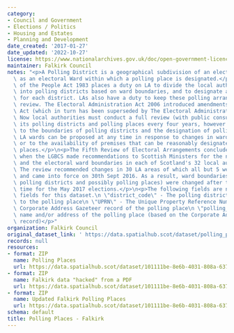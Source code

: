 ```yaml
---
category:
- Council and Government
- Elections / Politics
- Housing and Estates
- Planning and Development
date_created: '2017-01-27'
date_updated: '2022-10-27'
license: https://www.nationalarchives.gov.uk/doc/open-government-licence/version/3/
maintainer: Falkirk Council
notes: "<p>A Polling District is a geographical subdivision of an electoral area such\
  \ as an electoral Ward within which a polling place is designated.</p>\n<p>The Representation\
  \ of the People Act 1983 places a duty on LA to divide the local authority area\
  \ into polling districts based on ward boundaries, and to designate a polling place\
  \ for each district. LAs also have a duty to keep these polling arrangements under\
  \ review. The Electoral Administration Act 2006 introduced amendments to the 1983\
  \ Act (which in turn has been superseded by The Electoral Administration Act 2013).\
  \ Now local authorities must conduct a full review (with public consultation) of\
  \ its polling districts and polling places every four years, however adjustments\
  \ to the boundaries of polling districts and the designation of polling places within\
  \ LA wards can be proposed at any time in response to changes in ward boundaries\
  \ or to the availability of premises that can be reasonably designated as polling\
  \ places.</p>\n<p>The Fifth Review of Electoral Arrangements concluded in May 2016\
  \ when the LGBCS made recommendations to Scottish Ministers for the number of Councillors\
  \ and the electoral ward boundaries in each of Scotland's 32 local authorities.\
  \ The review recommended changes in 30 LA areas of which all but 5 were accepted\
  \ and came into force on 30th Sept 2016. As a result, ward boundaries (and therefore\
  \ polling districts and possibly polling places) were changed after this date in\
  \ time for the May 2017 elections.</p>\n<p>The following fields are now MANDATORY\
  \ fields for this dataset.\n \"district_code\" - The polling district code linked\
  \ to the polling place\n \"UPRN\" - The Unique Property Reference Number for the\
  \ Corporate Address Gazeteer record of the polling place\n \"polling_place\" - The\
  \ name and/or address of the polling place (based on the Corporate Address Gazeteer\
  \ record)</p>"
organization: Falkirk Council
original_dataset_link: ' https://data.spatialhub.scot/dataset/polling_places-fa'
records: null
resources:
- format: ZIP
  name: Polling Places
  url: https://data.spatialhub.scot/dataset/101111be-8e6b-4031-808a-63793e9a52b0/resource/ae3eb2d9-32c6-49ec-93f8-353270840897/download/pollingplaces.zip
- format: ZIP
  name: Falkirk data "hacked" from a PDF
  url: https://data.spatialhub.scot/dataset/101111be-8e6b-4031-808a-63793e9a52b0/resource/f1de7c58-8226-4939-b21b-f2f98cf88305/download/falkirk-dec-2019.zip
- format: ZIP
  name: Updated Falkirk Polling Places
  url: https://data.spatialhub.scot/dataset/101111be-8e6b-4031-808a-63793e9a52b0/resource/49a0d73b-89df-4587-b2c3-e5b538776a24/download/2022-polling-places.zip
schema: default
title: Polling Places - Falkirk
---
```

